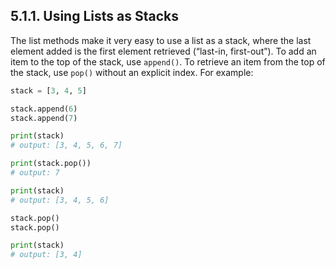 ## 5.1.1. Using Lists as Stacks

The list methods make it very easy to use a list as a stack, where the last element added is the first element retrieved (“last-in, first-out”). To add an item to the top of the stack, use `append()`. To retrieve an item from the top of the stack, use `pop()` without an explicit index. For example:

```python
stack = [3, 4, 5]

stack.append(6)
stack.append(7)

print(stack)
# output: [3, 4, 5, 6, 7]

print(stack.pop())
# output: 7

print(stack)
# output: [3, 4, 5, 6]

stack.pop()
stack.pop()

print(stack)
# output: [3, 4]
```
